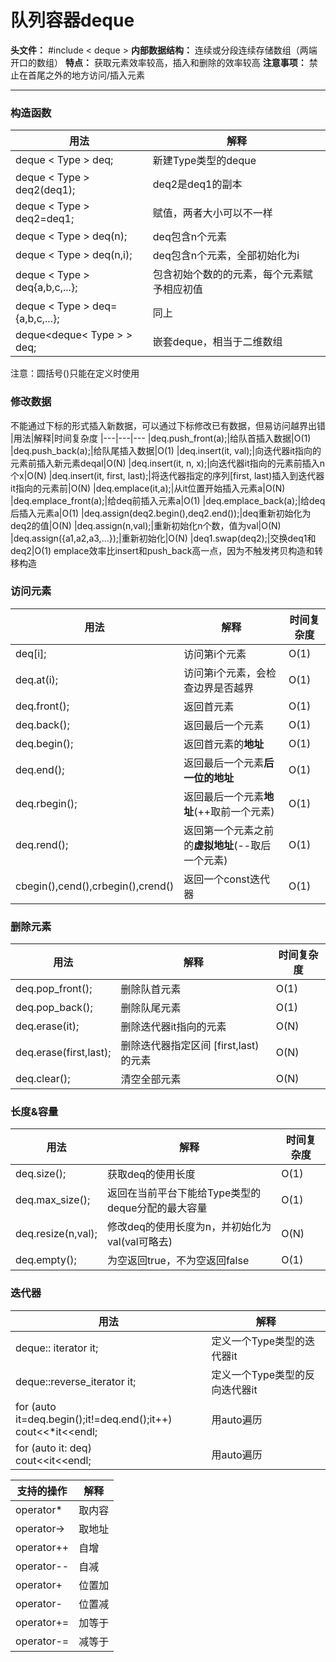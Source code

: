 # 队列容器deque

**头文件：** #include < deque >
**内部数据结构：** 连续或分段连续存储数组（两端
开口的数组）
**特点：** 获取元素效率较高，插入和删除的效率较高
**注意事项：** 禁止在首尾之外的地方访问/插入元素

---

### 构造函数
|用法|解释
|---|---
|deque < Type > deq;|新建Type类型的deque
|deque < Type > deq2(deq1);|deq2是deq1的副本
|deque < Type > deq2=deq1;|赋值，两者大小可以不一样
|deque < Type > deq(n);|deq包含n个元素
|deque < Type > deq(n,i);|deq包含n个元素，全部初始化为i
|deque < Type > deq{a,b,c,...};|包含初始个数的的元素，每个元素赋予相应初值
|deque < Type > deq={a,b,c,...};|同上
|deque<deque< Type > > deq;|嵌套deque，相当于二维数组
注意：圆括号()只能在定义时使用

### 修改数据
不能通过下标的形式插入新数据，可以通过下标修改已有数据，但易访问越界出错
|用法|解释|时间复杂度
|---|---|---
|deq.push_front(a);|给队首插入数据|O(1)
|deq.push_back(a);|给队尾插入数据|O(1)
|deq.insert(it, val);|向迭代器it指向的元素前插入新元素deqal|O(N)
|deq.insert(it, n, x);|向迭代器it指向的元素前插入n个x|O(N)
|deq.insert(it, first, last);|将迭代器指定的序列[first, last)插入到迭代器it指向的元素前|O(N)
|deq.emplace(it,a);|从it位置开始插入元素a|O(N)
|deq.emplace_front(a);|给deq前插入元素a|O(1)
|deq.emplace_back(a);|给deq后插入元素a|O(1)
|deq.assign(deq2.begin(),deq2.end());|deq重新初始化为deq2的值|O(N)
|deq.assign(n,val);|重新初始化n个数，值为val|O(N)
|deq.assign({a1,a2,a3,...});|重新初始化|O(N)
|deq1.swap(deq2);|交换deq1和deq2|O(1)
emplace效率比insert和push_back高一点，因为不触发拷贝构造和转移构造


### 访问元素

|用法|解释|时间复杂度
|---|---|---
|deq[i];|访问第i个元素|O(1)
|deq.at(i);|访问第i个元素，会检查边界是否越界|O(1)
|deq.front();|返回首元素|O(1)
|deq.back();|返回最后一个元素|O(1)
|deq.begin();|返回首元素的**地址**|O(1)
|deq.end();|返回最后一个元素**后一位的地址**|O(1)
|deq.rbegin();|返回最后一个元素**地址**(++取前一个元素)|O(1)
|deq.rend();|返回第一个元素之前的**虚拟地址**(--取后一个元素)|O(1)
|cbegin(),cend(),crbegin(),crend()|返回一个const迭代器|O(1)


### 删除元素
|用法|解释|时间复杂度
|---|---|---
|deq.pop_front();|删除队首元素|O(1)
|deq.pop_back();|删除队尾元素|O(1)
|deq.erase(it);|删除迭代器it指向的元素|O(N)
|deq.erase(first,last);|删除迭代器指定区间 [first,last) 的元素|O(N)
|deq.clear();|清空全部元素|O(N)




### 长度&容量
|用法|解释|时间复杂度
|---|---|---
|deq.size();|获取deq的使用长度|O(1)
|deq.max_size();|返回在当前平台下能给Type类型的deque分配的最大容量|O(1)
|deq.resize(n,val);|修改deq的使用长度为n，并初始化为val(val可略去)|O(N)
|deq.empty();|为空返回true，不为空返回false|O(1)

### 迭代器
|用法|解释
|---|---
|deque<Type>:: iterator it;|定义一个Type类型的迭代器it
|deque<Type>::reverse_iterator it;|定义一个Type类型的反向迭代器it
|	for (auto it=deq.begin();it!=deq.end();it++)<br>cout<<*it<<endl; |用auto遍历
|	for (auto it: deq)<br>cout<<it<<endl; |用auto遍历

|支持的操作|解释
|---|---
|operator* |取内容
|operator-> |取地址
|operator++ |自增
|operator-- |自减
|operator+ |位置加
|operator- |位置减
|operator+= |加等于
|operator-= |减等于

